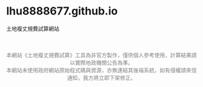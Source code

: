 # lhu8888677.github.io
土地複丈規費試算網站
<!-- 免責聲明 -->
<p style="font-size: 14px; text-align: center; color: gray; margin-top: 50px;">
本網站《土地複丈規費試算》工具為非官方製作，僅供個人參考使用，計算結果請以實際地政機關公告為準。<br>
本網站未使用政府網站原始程式碼與資源，亦無連結其後端系統，如有侵權請來信通知，我方將立即下架修正。
</p>
